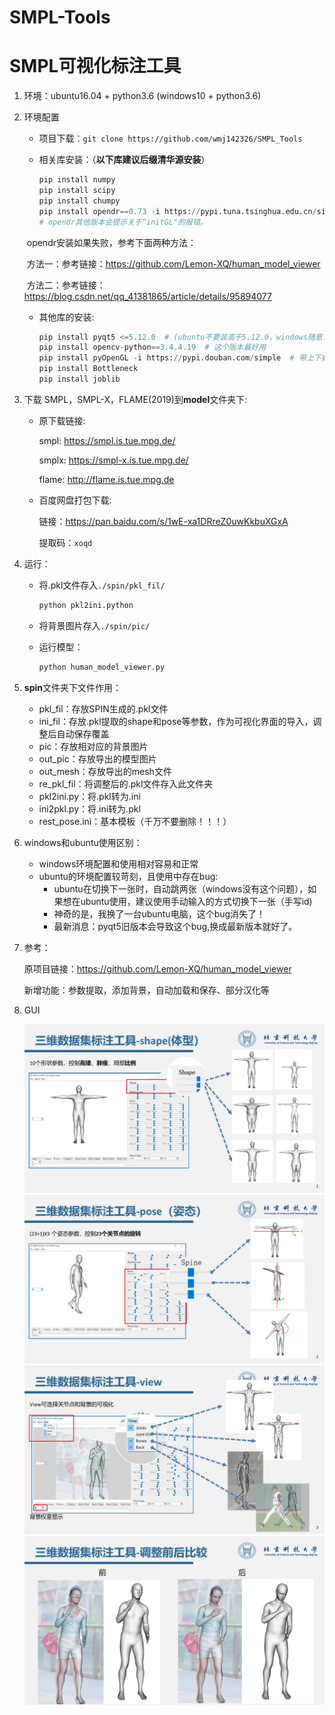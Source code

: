 # SMPL-Tools
# SMPL可视化标注工具

1. 环境：ubuntu16.04 + python3.6  (windows10 + python3.6)

2. 环境配置

   - 项目下载：`git clone https://github.com/wmj142326/SMPL_Tools`

   - 相关库安装：（**以下库建议后缀清华源安装**）

     ```python
     pip install numpy
     pip install scipy
     pip install chumpy
     pip install opendr==0.73 -i https://pypi.tuna.tsinghua.edu.cn/simple
     # opendr其他版本会提示关于“initGL"的报错。
     ```

   ​				   opendr安装如果失败，参考下面两种方法：
   
   ​				   方法一：参考链接：https://github.com/Lemon-XQ/human_model_viewer
   
   ​				   方法二：参考链接：https://blog.csdn.net/qq_41381865/article/details/95894077

   - 其他库的安装:

     ```python
     pip install pyqt5 <=5.12.0  # (ubuntu不要装高于5.12.0，windows随意，但不同的电脑设备好像有所区别）
     pip install opencv-python==3.4.4.19  # 这个版本最好用
     pip install pyOpenGL -i https://pypi.douban.com/simple  # 带上下载源
     pip install Bottleneck
     pip install joblib
     ```

3. 下载 SMPL，SMPL-X，FLAME(2019)到**model**文件夹下:

   - 原下载链接:
   
     smpl: https://smpl.is.tue.mpg.de/
   
     smplx: https://smpl-x.is.tue.mpg.de/
   
     flame: http://flame.is.tue.mpg.de
     
    - 百度网盘打包下载:
   
      链接：https://pan.baidu.com/s/1wE-xa1DRreZ0uwKkbuXGxA 
      
      提取码：`xoqd`

4. 运行：

   - 将.pkl文件存入`./spin/pkl_fil/`

     ```python
     python pkl2ini.python
     ```

   - 将背景图片存入`./spin/pic/`

   - 运行模型：

     ```python
     python human_model_viewer.py
     ```

5. **spin**文件夹下文件作用：

   - pkl_fil：存放SPIN生成的.pkl文件
   - ini_fil：存放.pkl提取的shape和pose等参数，作为可视化界面的导入，调整后自动保存覆盖
   - pic：存放相对应的背景图片
   - out_pic：存放导出的模型图片
   - out_mesh：存放导出的mesh文件
   - re_pkl_fil：将调整后的.pkl文件存入此文件夹
   - pkl2ini.py：将.pkl转为.ini
   - ini2pkl.py：将.ini转为.pkl
   - rest_pose.ini：基本模板（千万不要删除！！！）
   
6. windows和ubuntu使用区别：

   - windows环境配置和使用相对容易和正常
   - ubuntu的环境配置较苛刻，且使用中存在bug:
     - ubuntu在切换下一张时，自动跳两张（windows没有这个问题），如果想在ubuntu使用，建议使用手动输入的方式切换下一张（手写id)
     - 神奇的是，我换了一台ubuntu电脑，这个bug消失了！
     - 最新消息：pyqt5旧版本会导致这个bug,换成最新版本就好了。
   
7. 参考：

   原项目链接：https://github.com/Lemon-XQ/human_model_viewer

   新增功能：参数提取，添加背景，自动加载和保存、部分汉化等
   
8. GUI

   <img src="README.assets/1.PNG" alt="1" style="zoom:67%;" />

   <img src="README.assets/2.PNG" alt="2" style="zoom:67%;" />

   <img src="README.assets/3.PNG" alt="3" style="zoom:67%;" />

   <img src="README.assets/7.PNG" alt="7" style="zoom:67%;" />
